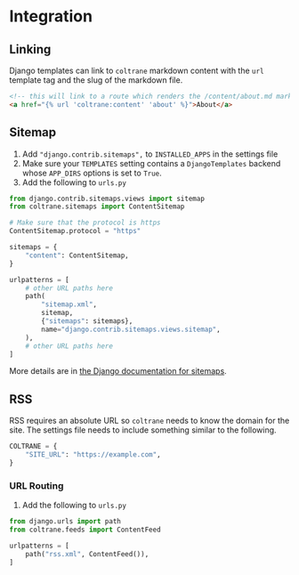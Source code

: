 # Integration

## Linking

Django templates can link to `coltrane` markdown content with the `url` template tag and the slug of the markdown file.

```html
<!-- this will link to a route which renders the /content/about.md markdown file -->
<a href="{% url 'coltrane:content' 'about' %}">About</a>
```

## Sitemap

1. Add `"django.contrib.sitemaps",` to `INSTALLED_APPS` in the settings file
1. Make sure your `TEMPLATES` setting contains a `DjangoTemplates` backend whose `APP_DIRS` options is set to `True`.
1. Add the following to `urls.py`

```python
from django.contrib.sitemaps.views import sitemap
from coltrane.sitemaps import ContentSitemap

# Make sure that the protocol is https
ContentSitemap.protocol = "https"

sitemaps = {
    "content": ContentSitemap,
}

urlpatterns = [
    # other URL paths here
    path(
        "sitemap.xml",
        sitemap,
        {"sitemaps": sitemaps},
        name="django.contrib.sitemaps.views.sitemap",
    ),
    # other URL paths here
]
```

More details are in [the Django documentation for sitemaps](https://docs.djangoproject.com/en/stable/ref/contrib/sitemaps/#initialization).

## RSS

RSS requires an absolute URL so `coltrane` needs to know the domain for the site. The settings file needs to include something similar to the following.

```python
COLTRANE = {
    "SITE_URL": "https://example.com",
}
```

### URL Routing

1. Add the following to `urls.py`

```python
from django.urls import path
from coltrane.feeds import ContentFeed

urlpatterns = [
    path("rss.xml", ContentFeed()),
]
```